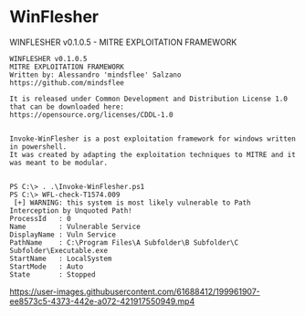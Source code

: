 # WinFlesher
WINFLESHER v0.1.0.5 - MITRE EXPLOITATION FRAMEWORK


    WINFLESHER v0.1.0.5 
    MITRE EXPLOITATION FRAMEWORK  
    Written by: Alessandro 'mindsflee' Salzano 
    https://github.com/mindsflee                
                                                                                                                                      
    It is released under Common Development and Distribution License 1.0 
    that can be downloaded here:                                    
    https://opensource.org/licenses/CDDL-1.0  
 

    Invoke-WinFlesher is a post exploitation framework for windows written in powershell. 
    It was created by adapting the exploitation techniques to MITRE and it was meant to be modular.


    PS C:\> . .\Invoke-WinFlesher.ps1
    PS C:\> WFL-check-T1574.009
     [+] WARNING: this system is most likely vulnerable to Path Interception by Unquoted Path!
    ProcessId   : 0
    Name        : Vulnerable Service
    DisplayName : Vuln Service
    PathName    : C:\Program Files\A Subfolder\B Subfolder\C Subfolder\Executable.exe
    StartName   : LocalSystem
    StartMode   : Auto
    State       : Stopped




https://user-images.githubusercontent.com/61688412/199961907-ee8573c5-4373-442e-a072-421917550949.mp4


